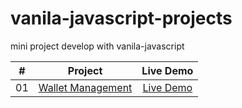 # vanila-javascript-projects
mini project develop with vanila-javascript 


|  #  | Project             | Live Demo |
| :-: | :----------------------------: | :-------: |
| 01  | [Wallet Management](https://github.com/muhib-dev/vanila-javascript-projects/tree/main/account%20management)   | [Live Demo](https://muhib-dev.github.io/vanila-javascript-projects/account%20management/)  |

